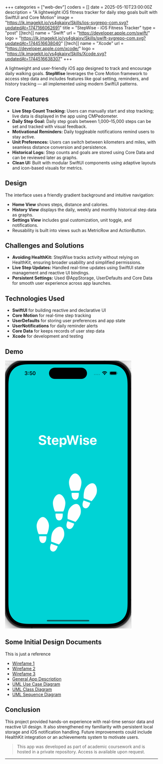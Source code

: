+++
categories = ["web-dev"]
coders = []
date = 2025-05-10T23:00:00Z
description = "A lightweight iOS fitness tracker for daily step goals built with SwiftUI and Core Motion"
image = "https://ik.imagekit.io/ys4gkaixy/Skills/ios-svgrepo-com.svg?updatedAt=1747166062691"
title = "StepWise - iOS Fitness Tracker"
type = "post"
[[tech]]
name = "Swift"
url = "https://developer.apple.com/swift/"
logo = "https://ik.imagekit.io/ys4gkaixy/Skills/swift-svgrepo-com.svg?updatedAt=1744516638040"
[[tech]]
name = "Xcode"
url = "https://developer.apple.com/xcode/"
logo = "https://ik.imagekit.io/ys4gkaixy/Skills/Xcode.svg?updatedAt=1744516638307"
+++

A lightweight and user-friendly iOS app designed to track and encourage daily walking goals. **StepWise** leverages the Core Motion framework to access step data and includes features like goal setting, reminders, and history tracking — all implemented using modern SwiftUI patterns.

## **Core Features**

- **Live Step Count Tracking:** Users can manually start and stop tracking; live data is displayed in the app using CMPedometer.
- **Daily Step Goal:** Daily step goals between 1,000–15,000 steps can be set and tracked with visual feedback.
- **Motivational Reminders:** Daily toggleable notifications remind users to stay active.
- **Unit Preferences:** Users can switch between kilometers and miles, with seamless distance conversion and persistence.
- **Historical Logs:** Step counts and goals are stored using Core Data and can be reviewed later as graphs.
- **Clean UI:** Built with modular SwiftUI components using adaptive layouts and icon-based visuals for metrics.

## **Design**

The interface uses a friendly gradient background and intuitive navigation:

- **Home View** shows steps, distance and calories.
- **History View** displays the daily, weekly and monthly historical step data as graphs.
- **Settings View** includes goal customization, unit toggle, and notifications.
- Reusability is built into views such as MetricRow and ActionButton.

## **Challenges and Solutions**

- **Avoiding HealthKit:** StepWise tracks activity without relying on HealthKit, ensuring broader usability and simplified permissions.
- **Live Step Updates:** Handled real-time updates using SwiftUI state management and reactive UI bindings.
- **Persistent Settings:** Used @AppStorage, UserDefaults and Core Data for smooth user experience across app launches.

## **Technologies Used**

- **SwiftUI** for building reactive and declarative UI
- **Core Motion** for real-time step tracking
- **UserDefaults** for storing user preferences and app state
- **UserNotifications** for daily reminder alerts
- **Core Data** for keeps records of user step data
- **Xcode** for development and testing

## **Demo**

![Step Counter App Screenshot](/stepwise_app2.gif)

## **Some Initial Design Documents**

This is just a reference
- [Wirefame 1](/Wireframe1.png)
- [Wirefame 2](/Wireframe2.png)
- [Wirefame 3](/Wireframe3.png)
- [General App Description](/General_Description.pdf)
- [UML Use Case Diagram](/UML_Use_Case_Diagram.pdf)
- [UML Class Diagram](/UML_Class_Diagram.pdf)
- [UML Sequence Diagram](/UML_Sequence_Diagram.pdf)

## **Conclusion**

This project provided hands-on experience with real-time sensor data and reactive UI design. It also strengthened my familiarity with persistent local storage and iOS notification handling. Future improvements could include HealthKit integration or an achievements system to motivate users.


> This app was developed as part of academic coursework and is hosted in a private repository. Access is available upon request.
---
